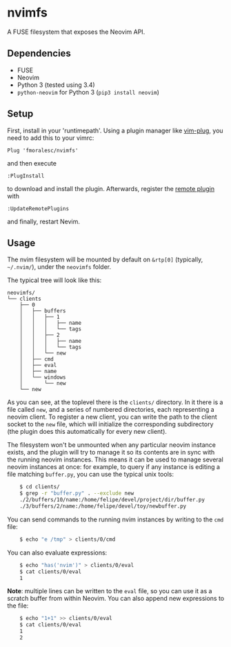 # nvimfs

A FUSE filesystem that exposes the Neovim API.

## Dependencies

* FUSE
* Neovim
* Python 3 (tested using 3.4)
* `python-neovim` for Python 3 (`pip3 install neovim`)

## Setup

First, install in your 'runtimepath'. Using a plugin manager like [vim-plug][],
you need to add this to your vimrc:

~~~ vim
Plug 'fmoralesc/nvimfs'
~~~

and then execute

~~~ vim
:PlugInstall
~~~

to download and install the plugin. Afterwards, register the [remote
plugin][remote-plugin] with

~~~ vim
:UpdateRemotePlugins
~~~

and finally, restart Nevim.

[vim-plug]: https://github.com/junegunn/vim-plug

[remote-plugin]: http://neovim.io/doc/user/remote_plugin.html#remote-plugin

## Usage

The nvim filesystem will be mounted by default on `&rtp[0]` (typically,
`~/.nvim/`), under the `neovimfs` folder.

The typical tree will look like this:

~~~
neovimfs/
└── clients
    ├── 0
    │   ├── buffers
    │   │   ├── 1
    │   │   │   ├── name
    │   │   │   └── tags
    │   │   ├── 2
    │   │   │   ├── name
    │   │   │   └── tags
    │   │   └── new
    │   ├── cmd
    │   ├── eval
    │   ├── name
    │   └── windows
    │       └── new
    └── new

~~~

As you can see, at the toplevel there is the `clients/` directory. In it there
is a file called `new`, and a series of numbered directories, each representing
a neovim client. To register a new client, you can write the path to the client
socket to the `new` file, which will initialize the corresponding subdirectory
(the plugin does this automatically for every new client).

The filesystem won't be unmounted when any particular neovim instance exists,
and the plugin will try to manage it so its contents are in sync with the
running neovim instances. This means it can be used to manage several neovim
instances at once: for example, to query if any instance is editing a file
matching `buffer.py`, you can use the typical unix tools:

~~~ sh
    $ cd clients/
    $ grep -r "buffer.py" . --exclude new
    ./2/buffers/10/name:/home/felipe/devel/project/dir/buffer.py
    ./3/buffers/2/name:/home/felipe/devel/toy/newbuffer.py
~~~

You can send commands to the running nvim instances by writing to the `cmd`
file:

~~~ sh
    $ echo "e /tmp" > clients/0/cmd
~~~

You can also evaluate expressions:

~~~ sh
    $ echo "has('nvim')" > clients/0/eval
    $ cat clients/0/eval
    1
~~~

**Note**: multiple lines can be written to the `eval` file, so you can use it
as a scratch buffer from within Neovim. You can also append new expressions to
the file:


~~~ sh
    $ echo "1+1" >> clients/0/eval
    $ cat clients/0/eval
    1
    2
~~~
